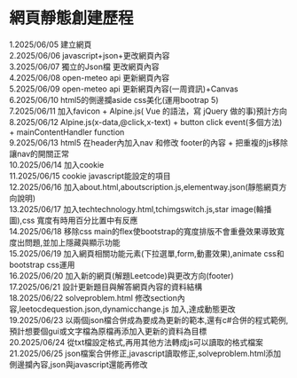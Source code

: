 # 網頁靜態創建歷程
  1.2025/06/05  建立網頁  
  2.2025/06/06  javascript+json+更改網頁內容  
  3.2025/06/07  獨立的Json檔 更改網頁內容  
  4.2025/06/08  open-meteo api 更新網頁內容  
  5.2025/06/09  open-meteo api 更新網頁內容(一周資訊)+Canvas  
  6.2025/06/10  html5的側邊攔aside css美化(運用bootrap 5)  
  7.2025/06/11  加入favicon + Alpine.js( Vue 的語法，寫 jQuery 做的事)預計方向  
  8.2025/06/12  Alpine.js(x-data,@click,x-text) + button click event(多個方法) +  mainContentHandler function  
  9.2025/06/13  html5 在header內加入nav 和修改 footer的內容 + 把重複的js移除讓nav的開關正常  
  10.2025/06/14 加入cookie  
  11.2025/06/15 cookie javascript能設定的項目  
  12.2025/06/16 加入about.html,aboutscription.js,elementway.json(靜態網頁方向說明)  
  13.2025/06/17 加入techtechnology.html,tchimgswitch.js,star image(輪播圖),css 寬度有時用百分比置中有反應  
  14.2025/06/18 移除css main的flex使bootstrap的寬度排版不會重疊效果導致寬度出問題,並加上隱藏與顯示功能  
  15.2025/06/19 加入網頁相關功能元素(下拉選單,form,動畫效果),animate css和bootstrap css運用  
  16.2025/06/20 加入新的網頁(解題Leetcode)與更改方向(footer)  
  17.2025/06/21 設計更新題目與解答網頁內容的資料結構  
  18.2025/06/22 solveproblem.html 修改section內容,leetocdequestion.json,dynamicchange.js 加入,達成動態更改  
  19.2025/06/23 以兩個json檔合併成為要成為更新的範本,還有c#合併的程式範例,預計想要個gui或文字檔為原檔再添加入更新的資料為目標  
  20.2025/06/24 從txt檔設定格式,再用其他方法轉成js可以讀取的格式檔案  
  21.2025/06/25 json檔案合併修正,javascript讀取修正,solveproblem.html添加側邊攔內容,json與javascript還能再修改  
  
  
  
